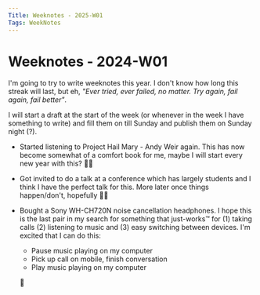 ```yaml
---
Title: Weeknotes - 2025-W01
Tags: WeekNotes
---
```


# Weeknotes - 2024-W01

I'm going to try to write weeknotes this year. I don't know how long this streak will last, but eh, _"Ever tried, ever failed, no matter. Try again, fail again, fail better"_.

I will start a draft at the start of the week (or whenever in the week I have something to write) and fill them on till Sunday and publish them on Sunday night (?).

- Started listening to Project Hail Mary - Andy Weir again. This has now become somewhat of a comfort book for me, maybe I will start every new year with this? 🤷🏾
- Got invited to do a talk at a conference which has largely students and I think I have the perfect talk for this. More later once things happen/don't, hopefully 🤞🏾
- Bought a Sony WH-CH720N noise cancellation headphones. I hope this is the last pair in my search for something that just-works™️ for (1) taking calls (2) listening to music and (3) easy switching between devices. I'm excited that I can do this: 
    - Pause music playing on my computer
    - Pick up call on mobile, finish conversation
    - Play music playing on my computer

    🤯